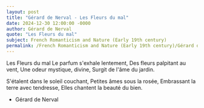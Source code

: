 ```yaml
---
layout: post
title: "Gérard de Nerval - Les Fleurs du mal"
date: 2024-12-30 12:00:00 -0000
author: Gérard de Nerval
quote: "Les Fleurs du mal"
subject: French Romanticism and Nature (Early 19th century)
permalink: /French Romanticism and Nature (Early 19th century)/Gérard de Nerval/Gérard de Nerval - Les Fleurs du mal
---
```


Les Fleurs du mal
Le parfum s'exhale lentement,
Des fleurs palpitant au vent,
Une odeur mystique, divine,
Surgit de l'âme du jardin.

S'étalent dans le soleil couchant,
Petites âmes sous la rosée,
Embrassant la terre avec tendresse,
Elles chantent la beauté du bien.


- Gérard de Nerval
